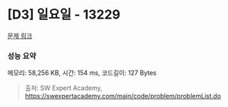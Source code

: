 # [D3] 일요일 - 13229 

[문제 링크](https://swexpertacademy.com/main/code/problem/problemDetail.do?contestProbId=AX0SaDW6L2oDFASs) 

### 성능 요약

메모리: 58,256 KB, 시간: 154 ms, 코드길이: 127 Bytes



> 출처: SW Expert Academy, https://swexpertacademy.com/main/code/problem/problemList.do